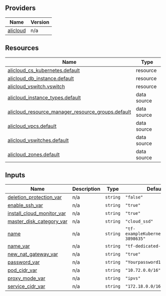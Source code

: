 <!-- BEGIN_TF_DOCS -->
## Providers

| Name | Version |
|------|---------|
| <a name="provider_alicloud"></a> [alicloud](#provider\_alicloud) | n/a |

## Resources

| Name | Type |
|------|------|
| [alicloud_cs_kubernetes.default](https://registry.terraform.io/providers/hashicorp/alicloud/latest/docs/resources/cs_kubernetes) | resource |
| [alicloud_db_instance.default](https://registry.terraform.io/providers/hashicorp/alicloud/latest/docs/resources/db_instance) | resource |
| [alicloud_vswitch.vswitch](https://registry.terraform.io/providers/hashicorp/alicloud/latest/docs/resources/vswitch) | resource |
| [alicloud_instance_types.default](https://registry.terraform.io/providers/hashicorp/alicloud/latest/docs/data-sources/instance_types) | data source |
| [alicloud_resource_manager_resource_groups.default](https://registry.terraform.io/providers/hashicorp/alicloud/latest/docs/data-sources/resource_manager_resource_groups) | data source |
| [alicloud_vpcs.default](https://registry.terraform.io/providers/hashicorp/alicloud/latest/docs/data-sources/vpcs) | data source |
| [alicloud_vswitches.default](https://registry.terraform.io/providers/hashicorp/alicloud/latest/docs/data-sources/vswitches) | data source |
| [alicloud_zones.default](https://registry.terraform.io/providers/hashicorp/alicloud/latest/docs/data-sources/zones) | data source |

## Inputs

| Name | Description | Type | Default | Required |
|------|-------------|------|---------|:--------:|
| <a name="input_deletion_protection_var"></a> [deletion\_protection\_var](#input\_deletion\_protection\_var) | n/a | `string` | `"false"` | no |
| <a name="input_enable_ssh_var"></a> [enable\_ssh\_var](#input\_enable\_ssh\_var) | n/a | `string` | `"true"` | no |
| <a name="input_install_cloud_monitor_var"></a> [install\_cloud\_monitor\_var](#input\_install\_cloud\_monitor\_var) | n/a | `string` | `"true"` | no |
| <a name="input_master_disk_category_var"></a> [master\_disk\_category\_var](#input\_master\_disk\_category\_var) | n/a | `string` | `"cloud_ssd"` | no |
| <a name="input_name"></a> [name](#input\_name) | n/a | `string` | `"tf-exampleKubernetes_basic-3898635"` | no |
| <a name="input_name_var"></a> [name\_var](#input\_name\_var) | n/a | `string` | `"tf-dedicated-k8s"` | no |
| <a name="input_new_nat_gateway_var"></a> [new\_nat\_gateway\_var](#input\_new\_nat\_gateway\_var) | n/a | `string` | `"true"` | no |
| <a name="input_password_var"></a> [password\_var](#input\_password\_var) | n/a | `string` | `"Yourpassword1234"` | no |
| <a name="input_pod_cidr_var"></a> [pod\_cidr\_var](#input\_pod\_cidr\_var) | n/a | `string` | `"10.72.0.0/16"` | no |
| <a name="input_proxy_mode_var"></a> [proxy\_mode\_var](#input\_proxy\_mode\_var) | n/a | `string` | `"ipvs"` | no |
| <a name="input_service_cidr_var"></a> [service\_cidr\_var](#input\_service\_cidr\_var) | n/a | `string` | `"172.18.0.0/16"` | no |
<!-- END_TF_DOCS -->    